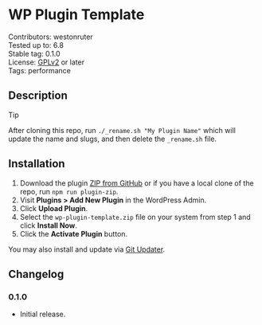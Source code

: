 # WP Plugin Template #

Contributors: westonruter  
Tested up to: 6.8  
Stable tag:   0.1.0  
License:      [GPLv2](https://www.gnu.org/licenses/gpl-2.0.html) or later  
Tags:         performance

## Description ##

> [!TIP]
> After cloning this repo, run `./_rename.sh "My Plugin Name"` which will update the name and slugs, and then delete the `_rename.sh` file.

## Installation ##

1. Download the plugin [ZIP from GitHub](https://github.com/westonruter/wp-plugin-template/archive/refs/heads/main.zip) or if you have a local clone of the repo, run `npm run plugin-zip`.
2. Visit **Plugins > Add New Plugin** in the WordPress Admin.
3. Click **Upload Plugin**.
4. Select the `wp-plugin-template.zip` file on your system from step 1 and click **Install Now**.
5. Click the **Activate Plugin** button.

You may also install and update via [Git Updater](https://git-updater.com/).

## Changelog ##

### 0.1.0 ###

* Initial release.
